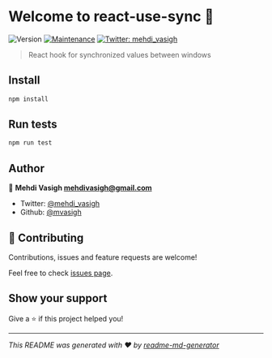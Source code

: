 # Welcome to react-use-sync 👋

![Version](https://img.shields.io/badge/version-0.0.1-blue.svg?cacheSeconds=2592000)
[![Maintenance](https://img.shields.io/badge/Maintained%3F-yes-green.svg)](https://github.com/mvasigh/react-groove/graphs/commit-activity)
[![Twitter: mehdi_vasigh](https://img.shields.io/twitter/follow/mehdi_vasigh.svg?style=social)](https://twitter.com/mehdi_vasigh)

> React hook for synchronized values between windows

## Install

```sh
npm install
```

## Run tests

```sh
npm run test
```

## Author

👤 **Mehdi Vasigh <mehdivasigh@gmail.com>**

- Twitter: [@mehdi_vasigh](https://twitter.com/mehdi_vasigh)
- Github: [@mvasigh](https://github.com/mvasigh)

## 🤝 Contributing

Contributions, issues and feature requests are welcome!

Feel free to check [issues page](https://github.com/mvasigh/react-use-sync/issues).

## Show your support

Give a ⭐️ if this project helped you!

---

_This README was generated with ❤️ by [readme-md-generator](https://github.com/kefranabg/readme-md-generator)_
